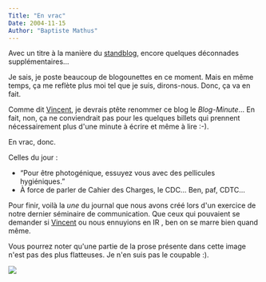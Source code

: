```yaml
---
Title: "En vrac"
Date: 2004-11-15
Author: "Baptiste Mathus"
---
```




Avec un titre à la manière du [standblog](http://www.standblog.org),
encore quelques déconnades supplémentaires...

Je sais, je poste beaucoup de blogounettes en ce moment. Mais en même
temps, ça me reflète plus moi tel que je suis, dirons-nous. Donc, ça va
en fait.

Comme dit [Vincent](http://genezys.net), je devrais ptête renommer ce
blog le *Blog-Minute*... En fait, non, ça ne conviendrait pas pour les
quelques billets qui prennent nécessairement plus d'une minute à écrire
et même à lire :-).

En vrac, donc.

Celles du jour :

-   “Pour être photogénique, essuyez vous avec des pellicules
    hygiéniques.”
-   À force de parler de Cahier des Charges, le CDC... Ben, paf, CDTC...

Pour finir, voilà la *une* du journal que nous avons créé lors d'un
exercice de notre dernier séminaire de communication. Que ceux qui
pouvaient se demander si [Vincent](http://genezys.net) ou nous ennuyions
en IR , ben on se marre bien quand même.

Vous pourrez noter qu'une partie de la prose présente dans cette image
n'est pas des plus flatteuses. Je n'en suis pas le coupable :).

![](/images/connard_dechaine.png)

